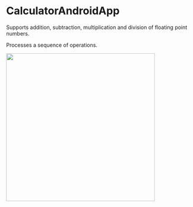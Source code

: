 # CalculatorAndroidApp
Supports addition, subtraction, multiplication and division of floating point numbers.

Processes a sequence of operations.

<img src='https://github.com/WcvgImMeister/AndroidCalculator/assets/74583518/848fbd17-dbd0-41a8-ac70-c3ed51fd22f5' width='400'>
